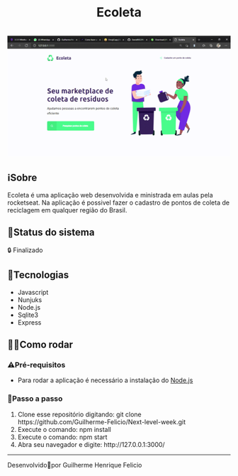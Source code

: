 <h1 align="center">
    Ecoleta</h1>
    <br>
    <img alt="Foto do sistema" src="./github/gif/apresentacao.gif"/>

<h2>
   ℹ️Sobre
</h2>
Ecoleta é uma aplicação web desenvolvida e ministrada em aulas pela rocketseat. Na aplicação é possivel fazer o cadastro de pontos de coleta de reciclagem em qualquer região do Brasil.
<h2>🚧Status do sistema</h2>
🔒 Finalizado

<h2>🚀Tecnologias</h2>
<ul>
    <li>Javascript</li>
    <li>Nunjuks</li>
    <li>Node.js</li>
    <li>Sqlite3</li>
    <li>Express</li>
</ul>

<h2>👩‍💻Como rodar</h2>

<h3>⚠️Pré-requisitos</h3>

<ul>
    <li>Para rodar a aplicação é necessário a instalação do <a href="https://nodejs.org/en/download/">Node.js</a></li>
</ul>



<h3>👣Passo a passo</h3>
<ol>
<li>Clone esse repositório digitando: git clone https://github.com/Guilherme-Felicio/Next-level-week.git</li>
    <li>Execute o comando: npm install</li>
    <li>Execute o comando: npm start</li>
    <li>Abra seu navegador e digite: http://127.0.0.1:3000/</li>

</ol>


    
<hr height="4px">
Desenvolvido🖤por Guilherme Henrique Felicio

